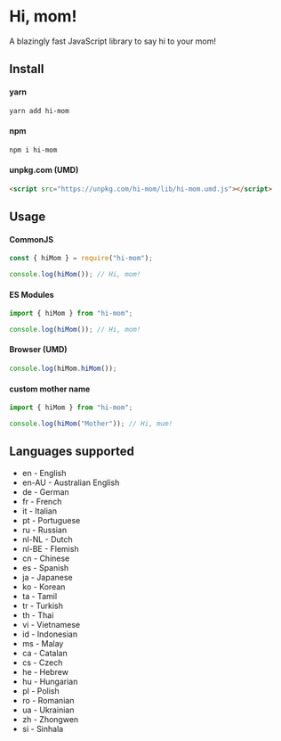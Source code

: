 # Hi, mom!

A blazingly fast JavaScript library to say hi to your mom!

## Install

#### yarn

```bash
yarn add hi-mom
```

#### npm

```bash
npm i hi-mom
```

#### unpkg.com (UMD)

```html
<script src="https://unpkg.com/hi-mom/lib/hi-mom.umd.js"></script>
```

## Usage

#### CommonJS

```javascript
const { hiMom } = require("hi-mom");

console.log(hiMom()); // Hi, mom!
```

#### ES Modules

```javascript
import { hiMom } from "hi-mom";

console.log(hiMom()); // Hi, mom!
```

#### Browser (UMD)

```javascript
console.log(hiMom.hiMom());
```

#### custom mother name

```javascript
import { hiMom } from "hi-mom";

console.log(hiMom("Mother")); // Hi, mum!
```

## Languages supported

- en - English
- en-AU - Australian English
- de - German
- fr - French
- it - Italian
- pt - Portuguese
- ru - Russian
- nl-NL - Dutch
- nl-BE - Flemish
- cn - Chinese
- es - Spanish
- ja - Japanese
- ko - Korean
- ta - Tamil
- tr - Turkish
- th - Thai
- vi - Vietnamese
- id - Indonesian
- ms - Malay
- ca - Catalan
- cs - Czech
- he - Hebrew
- hu - Hungarian
- pl - Polish
- ro - Romanian
- ua - Ukrainian
- zh - Zhongwen
- si - Sinhala
